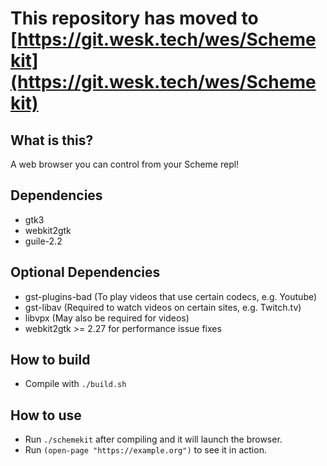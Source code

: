 # **This repository has moved to [https://git.wesk.tech/wes/Schemekit](https://git.wesk.tech/wes/Schemekit)**


## What is this?

A web browser you can control from your Scheme repl!

## Dependencies
* gtk3
* webkit2gtk
* guile-2.2

## Optional Dependencies
* gst-plugins-bad (To play videos that use certain codecs, e.g. Youtube)
* gst-libav (Required to watch videos on certain sites, e.g. Twitch.tv)
* libvpx (May also be required for videos)
* webkit2gtk >= 2.27 for performance issue fixes

## How to build
* Compile with `./build.sh`

## How to use
* Run `./schemekit` after compiling and it will launch the browser.
* Run `(open-page "https://example.org")` to see it in action.
